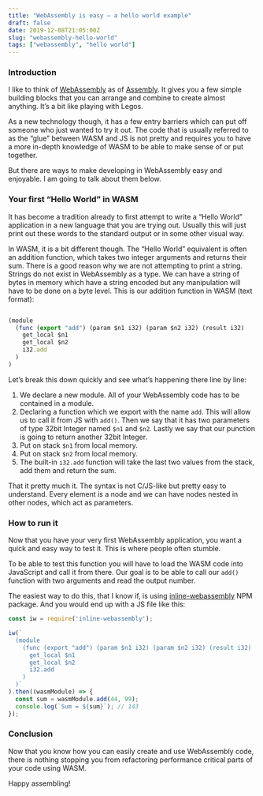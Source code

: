```yaml
---
title: "WebAssembly is easy — a hello world example"
draft: false
date: 2019-12-08T21:05:00Z
slug: "webassembly-hello-world"
tags: ["webassembly", "hello world"]
---
```


### Introduction
I like to think of [WebAssembly](https://webassembly.org/) as of [Assembly](https://en.wikipedia.org/wiki/Assembly_language). It gives you a few simple building blocks that you can arrange and combine to create almost anything. It’s a bit like playing with Legos.

As a new technology though, it has a few entry barriers which can put off someone who just wanted to try it out. The code that is usually referred to as the “glue” between WASM and JS is not pretty and requires you to have a more in-depth knowledge of WASM to be able to make sense of or put together.

But there are ways to make developing in WebAssembly easy and enjoyable. I am going to talk about them below.


### Your first “Hello World” in WASM
It has become a tradition already to first attempt to write a “Hello World” application in a new language that you are trying out. Usually this will just print out these words to the standard output or in some other visual way.

In WASM, it is a bit different though. The “Hello World” equivalent is often an addition function, which takes two integer arguments and returns their sum. There is a good reason why we are not attempting to print a string. Strings do not exist in WebAssembly as a type. We can have a string of bytes in memory which have a string encoded but any manipulation will have to be done on a byte level.
This is our addition function in WASM (text format):

```js

(module
  (func (export "add") (param $n1 i32) (param $n2 i32) (result i32)
    get_local $n1
    get_local $n2
    i32.add
  )
)
```

Let’s break this down quickly and see what’s happening there line by line:

1. We declare a new module. All of your WebAssembly code has to be contained in a module.
2. Declaring a function which we export with the name `add`. This will allow us to call it from JS with `add()`. Then we say that it has two parameters of type 32bit Integer named `$n1` and `$n2`. Lastly we say that our punction is going to return another 32bit Integer.
4. Put on stack `$n1` from local memory.
5. Put on stack `$n2` from local memory.
6. The built-in `i32.add` function will take the last two values from the stack, add them and return the sum.

That it pretty much it. The syntax is not C/JS-like but pretty easy to understand. Every element is a node and we can have nodes nested in other nodes, which act as parameters.


### How to run it
Now that you have your very first WebAssembly application, you want a quick and easy way to test it. This is where people often stumble.

To be able to test this function you will have to load the WASM code into JavaScript and call it from there. Our goal is to be able to call our `add()` function with two arguments and read the output number.

The easiest way to do this, that I know if, is using [inline-webassembly](https://www.npmjs.com/package/inline-webassembly) NPM package. And you would end up with a JS file like this:

```js
const iw = require('inline-webassembly');

iw(`
  (module
    (func (export "add") (param $n1 i32) (param $n2 i32) (result i32)
      get_local $n1
      get_local $n2
      i32.add
    )
  )`
).then((wasmModule) => {
  const sum = wasmModule.add(44, 99);
  console.log(`Sum = ${sum}`); // 143
});
```


### Conclusion
Now that you know how you can easily create and use WebAssembly code, there is nothing stopping you from refactoring performance critical parts of your code using WASM.
 
Happy assembling!